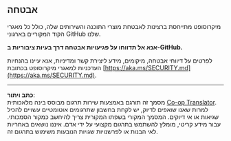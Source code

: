 <!--
CO_OP_TRANSLATOR_METADATA:
{
  "original_hash": "7229f7490ea61a04330b79651ac4d37e",
  "translation_date": "2025-09-29T22:16:30+00:00",
  "source_file": "SECURITY.md",
  "language_code": "he"
}
-->
<!-- BEGIN MICROSOFT SECURITY.MD V1.0.0 BLOCK -->

## אבטחה

מיקרוסופט מתייחסת ברצינות לאבטחת מוצרי התוכנה והשירותים שלה, כולל כל מאגרי הקוד המקוריים בארגוני GitHub שלנו.

**אנא אל תדווחו על פגיעויות אבטחה דרך בעיות ציבוריות ב-GitHub.**

לפרטים על דיווחי אבטחה, מיקומים, מידע ליצירת קשר ומדיניות, אנא עיינו בהנחיות העדכניות למאגרי מיקרוסופט בכתובת
[https://aka.ms/SECURITY.md](https://aka.ms/SECURITY.md).

<!-- END MICROSOFT SECURITY.MD BLOCK -->

---

**כתב ויתור**:  
מסמך זה תורגם באמצעות שירות תרגום מבוסס בינה מלאכותית [Co-op Translator](https://github.com/Azure/co-op-translator). למרות שאנו שואפים לדיוק, יש לקחת בחשבון שתרגומים אוטומטיים עשויים להכיל שגיאות או אי דיוקים. המסמך המקורי בשפתו המקורית צריך להיחשב כמקור הסמכותי. עבור מידע קריטי, מומלץ להשתמש בתרגום מקצועי על ידי אדם. איננו נושאים באחריות לאי הבנות או לפרשנויות שגויות הנובעות משימוש בתרגום זה.